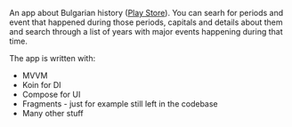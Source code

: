 An app about Bulgarian history ([Play Store](https://play.google.com/store/apps/details?id=com.nmp90.bghistory)). You can searh for periods and event that happened during those periods, capitals and details about them and search through a list of years with major events happening during that time.

The app is written with:
- MVVM
- Koin for DI
- Compose for UI
- Fragments - just for example still left in the codebase
- Many other stuff
